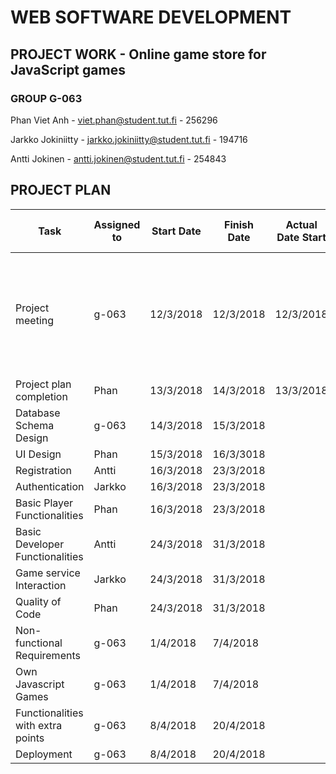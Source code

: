 WEB SOFTWARE DEVELOPMENT
=================
## PROJECT WORK - Online game store for JavaScript games
### GROUP G-063
Phan Viet Anh - viet.phan@student.tut.fi - 256296

Jarkko Jokiniitty - jarkko.jokiniitty@student.tut.fi - 194716 

Antti Jokinen - antti.jokinen@student.tut.fi - 254843

## PROJECT PLAN

| Task  | Assigned to | Start Date | Finish Date | Actual Date Start | Actual Date Finish | METHOD |
| ------------- | ------------- |----------- | -----------| ------------| -----------| -------------|
| Project meeting  | g-063  |  12/3/2018  |  12/3/2018  |  12/3/2018  |  12/3/2018  | <ul><li>it is a really long sentence that I need to display it</li><li>abla</li></ul> |
| Project plan completion  | Phan  | 13/3/2018 | 14/3/2018 | 13/3/2018 | 13/3/2018 |   |
| Database Schema Design  | g-063  | 14/3/2018 | 15/3/2018 |   |   |   |
| UI Design  | Phan  | 15/3/2018 | 16/3/3018 |   |   |   |
| Registration  | Antti  | 16/3/2018 | 23/3/2018 |   |   |   |
| Authentication  | Jarkko  | 16/3/2018 | 23/3/2018 |   |   |   |
| Basic Player Functionalities  | Phan  | 16/3/2018 | 23/3/2018 |   |   |   |
| Basic Developer Functionalities  | Antti  | 24/3/2018 | 31/3/2018 |   |   |   |
| Game service Interaction  | Jarkko  | 24/3/2018 | 31/3/2018 |   |   |   |
| Quality of Code  | Phan  | 24/3/2018 | 31/3/2018 |   |   |   |
| Non-functional Requirements  | g-063  | 1/4/2018 | 7/4/2018 |   |   |   |
| Own Javascript Games  | g-063  | 1/4/2018 | 7/4/2018 |   |   |   |
| Functionalities with extra points  | g-063  | 8/4/2018 | 20/4/2018 |   |   |   |
| Deployment | g-063 | 8/4/2018 | 20/4/2018 |   |   |   |


